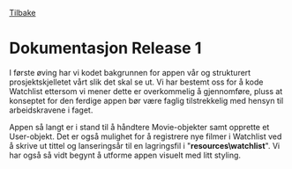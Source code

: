 [ Tilbake ](../../README.md)

# Dokumentasjon Release 1

I første øving har vi kodet bakgrunnen for appen vår og strukturert prosjektskjelletet vårt slik det skal se ut.
Vi har bestemt oss for å kode Watchlist ettersom vi mener dette er overkommelig å gjennomføre, pluss at konseptet for den ferdige appen bør være faglig tilstrekkelig med hensyn til arbeidskravene i faget.

Appen så langt er i stand til å håndtere Movie-objekter samt opprette et User-objekt. Det er også mulighet for å registrere nye filmer i Watchlist ved å skrive ut tittel og lanseringsår til en lagringsfil i "**resources\watchlist**". Vi har også så vidt begynt å utforme appen visuelt med litt styling.
